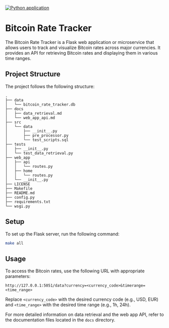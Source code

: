 [![Python application](https://github.com/richardogoma/bitcoin-rate-tracker/actions/workflows/python-app.yml/badge.svg)](https://github.com/richardogoma/bitcoin-rate-tracker/actions/workflows/python-app.yml)

# Bitcoin Rate Tracker

The Bitcoin Rate Tracker is a Flask web application or microservice that allows users to track and visualize Bitcoin rates across major currencies. It provides an API for retrieving Bitcoin rates and displaying them in various time ranges.

## Project Structure
The project follows the following structure:

```
.
├── data
│   └── bitcoin_rate_tracker.db
├── docs
│   ├── data_retrieval.md
│   └── web_app_api.md
├── src
│   └── data
│       ├── __init__.py
│       ├── pre_processor.py
│       └── test_scripts.sql
├── tests
│   ├── __init__.py
│   └── test_data_retrieval.py
├── web_app
│   ├── api
│   │   └── routes.py
│   ├── home
│   │   └── routes.py
│   └── __init__.py
├── LICENSE
├── Makefile
├── README.md
├── config.py
├── requirements.txt
└── wsgi.py
```

## Setup
To set up the Flask server, run the following command:
```bash
make all
```

## Usage
To access the Bitcoin rates, use the following URL with appropriate parameters:
```
http://127.0.0.1:5051/data?currency=<currency_code>&timerange=<time_range>
```
Replace `<currency_code>` with the desired currency code (e.g., USD, EUR) and `<time_range>` with the desired time range (e.g., 1h, 24h).

For more detailed information on data retrieval and the web app API, refer to the documentation files located in the `docs` directory.
